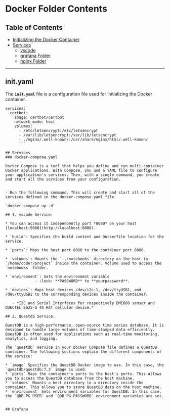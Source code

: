 # Docker Folder Contents

## Table of Contents

- [Initializing the Docker Container](#inityaml)
- [Services](#Services)
  - [vscode ](#1-vscode-service)
  - [grafana Folder](#grafana-folder)
  - [nginx Folder](#nginx-folder)
  
---

## init.yaml
The **`init.yaml`** file is a configuration file used for initializing the Docker container.

```version: '3'
services:
  certbot:
    image: certbot/certbot
    network_mode: host
    volumes:
      - /etc/letsencrypt:/etc/letsencrypt
      - /var/lib/letsencrypt:/var/lib/letsencrypt
      - ./nginx/.well-known/:/usr/share/nginx/html/.well-known/
      ```

## Services
### docker-compose.yaml 

Docker Compose is a tool that helps you define and run multi-container Docker applications. With Compose, you use a YAML file to configure your application's services. Then, with a single command, you create and start all the services from your configuration.


- Run the following command, This will create and start all of the services defined in the docker-compose.yaml file.

`docker-compose up -d`

## 1. vscode Service:

* You can access it independently port *8080* on your host [localhost:8080](http://localhost:8080).

* `build`: Specifies the build context and Dockerfile location for the service.

* `ports`: Maps the host port 8080 to the container port 8080.

* `volumes`: Mounts the `../notebooks` directory on the host to `/home/coder/project` inside the container. Volume used to access the `notebooks` folder.

* `environment`: Sets the environment variable 
             - :lock: **PASSWORD** to **yourpassword**.

* `devices`: Maps host devices /dev/i2c-1, /dev/ttyUSB1, and /dev/ttyUSB2 to the corresponding devices inside the container.

   - *I2C and Serial Interfaces for respectively BME680 sensor and QUECTEL EG25-G 4G HAT cellular device.*

## 2. Questdb Service.

QuestDB is a high-performance, open-source time series database. It is designed to handle large volumes of time-stamped data efficiently. QuestDB is often used for applications such as real-time monitoring, analytics, and logging.

The `questdb` service in your Docker Compose file defines a QuestDB container. The following sections explain the different components of the service:

* `image` Specifies the QuestDB Docker image to use. In this case, the `questdb/questdb:7.3` image is used.
* `ports` Maps the container's ports to the host's ports. This allows you to access the QuestDB database from the host machine.
* `volumes` Mounts a host directory to a directory inside the container. This allows you to store QuestDB data on the host machine.
* `environment` Sets environment variables for QuestDB. In this case, the `QDB_PG_USER` and `QDB_PG_PASSWORD` environment variables are set.


## Grafana




